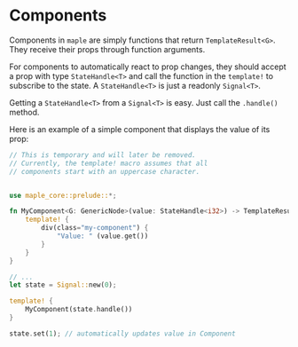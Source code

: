 # Components

Components in `maple` are simply functions that return `TemplateResult<G>`.
They receive their props through function arguments.

For components to automatically react to prop changes, they should accept a prop with type `StateHandle<T>` and call the function in the `template!` to subscribe to the state.
A `StateHandle<T>` is just a readonly `Signal<T>`.

Getting a `StateHandle<T>` from a `Signal<T>` is easy. Just call the `.handle()` method.

Here is an example of a simple component that displays the value of its prop:

```rust
// This is temporary and will later be removed.
// Currently, the template! macro assumes that all
// components start with an uppercase character.


use maple_core::prelude::*;

fn MyComponent<G: GenericNode>(value: StateHandle<i32>) -> TemplateResult<G> {
    template! {
        div(class="my-component") {
            "Value: " (value.get())
        }
    }
}

// ...
let state = Signal::new(0);

template! {
    MyComponent(state.handle())
}

state.set(1); // automatically updates value in Component
```

